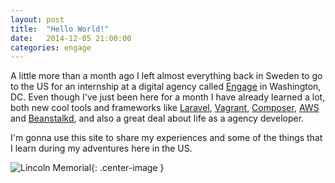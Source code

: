 ```yaml
---
layout: post
title:  "Hello World!"
date:   2014-12-05 21:00:00
categories: engage
---
```


A little more than a month ago I left almost everything back in Sweden to go to the US for an internship at a digital agency called [Engage](http://enga.ge/) in Washington, DC. Even though I've just been here for a month I have already learned a lot, both new cool tools and frameworks like [Laravel](http://laravel.com/), [Vagrant](https://www.vagrantup.com/), [Composer](https://getcomposer.org/), [AWS](http://aws.amazon.com/) and [Beanstalkd](http://kr.github.io/beanstalkd/), and also a great deal about life as a agency developer.

I'm gonna use this site to share my experiences and some of the things that I learn during my adventures here in the US.

![Lincoln Memorial]({{site.url}}/assets/lincoln.jpg){: .center-image }
